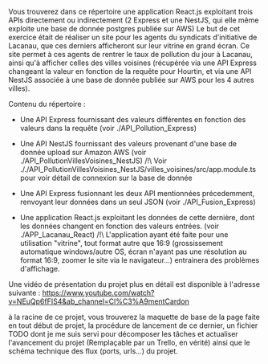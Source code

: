 Vous trouverez dans ce répertoire une application React.js exploitant trois APIs directement ou indirectement (2 Express et une NestJS, qui elle même exploite une base de donnée postgres publiée sur AWS) 
Le but de cet exercice était de réaliser un site pour les agents du syndicats d'initiative de Lacanau, que ces derniers afficheront sur leur vitrine en grand écran. Ce site permet à ces agents de rentrer le taux de pollution du jour à Lacanau, ainsi qu'à afficher celles des villes voisines (récupérée via une API Express changeant la valeur en fonction de la requête pour Hourtin, et via une API NestJS associée à une base de donnée publiée sur AWS pour les 4 autres villes).

Contenu du répertoire : 

- Une API Express fournissant des valeurs différentes en fonction des valeurs dans la requête (voir ./API_Pollution_Express)

- Une API NestJS fournissant des valeurs provenant d'une base de donnée upload sur Amazon AWS (voir ./API_PollutionVillesVoisines_NestJS)
/!\ Voir ././API_PollutionVillesVoisines_NestJS/villes_voisines/src/app.module.ts pour voir détail de connexion sur la base de donnée

- Une API Express fusionnant les deux API mentionnées précedemment, renvoyant leur données dans un seul JSON (voir ./API_Fusion_Express)

- Une application React.js exploitant les données de cette dernière, dont les données changent en fonction des valeurs entrées. (voir ./APP_Lacanau_React)
/!\ L'application ayant été faite pour une utilisation "vitrine", tout format autre que 16:9 (grossissement automatique windows/autre OS, écran n'ayant pas une résolution au format 16:9, zoomer le site via le navigateur...) entrainera des problèmes d'affichage.

Une vidéo de présentation du projet plus en détail est disponible à l'adresse suivante : https://www.youtube.com/watch?v=NEuQp6fFIS4&ab_channel=Cl%C3%A9mentCardon

à la racine de ce projet, vous trouverez la maquette de base de la page faite en tout début de projet, la procédure de lancement de ce dernier, un fichier TODO dont je me suis servi pour décomposer les tâches et actualiser l'avancement du projet (Remplaçable par un Trello, en vérité) ainsi que le schéma technique des flux (ports, urls...) du projet. 
